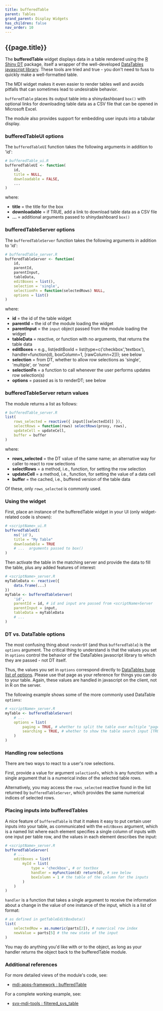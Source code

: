 ```yaml
---
title: bufferedTable
parent: Tables
grand_parent: Display Widgets
has_children: false
nav_order: 10
---
```


## {{page.title}}

The **bufferedTable** widget displays data in a table rendered using the 
[R Shiny DT](https://cran.r-project.org/web/packages/DT/index.html)
package, itself a wrapper of the well-developed
[DataTables javascript library](https://datatables.net/).
These tools are tried and true - you don't need to fuss
to quickly make a well-formatted table.

The MDI widget makes it even easier to render tables well
and avoids pitfalls that can sometimes lead to undesirable
behavior.

`bufferedTable` places its output table into a shinydashboard `box()`
with optional links for downloading table data as a CSV file 
that can be opened in Microsoft Excel.

The module also provides support for embedding user inputs into
a tabular display.

### bufferedTableUI options

The `bufferedTableUI` function takes the following arguments in addition to 'id':

```r
# bufferedTable_ui.R
bufferedTableUI <- function(
    id, 
    title = NULL, 
    downloadable = FALSE, 
    ...
)
```

where:

- **title** = the title for the box
- **downloadable** = if TRUE, add a link to download table data as a CSV file
- **...** = additional arguments passed to shinydashboard `box()`

### bufferedTableServer options

The `bufferedTableServer` function takes the following arguments in addition to 'id':

```r
# bufferedTable_server.R
bufferedTableServer <- function(
    id,
    parentId,
    parentInput,
    tableData,
    editBoxes = list(),
    selection = 'single',
    selectionFn = function(selectedRows) NULL,
    options = list()
)
```

where:

- **id** = the id of the table widget
- **parentId** = the id of the module loading the widget
- **parentInput** = the `input` object passed from the module loading the widget
- **tableData** = reactive, or function with no arguments, that returns the table data
- **editBoxes** =  e.g., list(editBoxId = list(type=c('checkbox','textbox'), handler=function(d), boxColumn=1, [rawColumn=2])); see below
- **selection** = from DT, whether to allow row selections as 'single', 'multiple', or 'none'
- **selectionFn** = a function to call whenever the user performs updates row selection(s)
- **options** = passed as is to renderDT; see below

### bufferedTableServer return values

The module returns a list as follows:

```r
# bufferedTable_server.R
list(
    rows_selected = reactive({ input[[selectedId]] }),
    selectRows = function(rows) selectRows(proxy, rows),
    updateCell = updateCell,
    buffer = buffer
)
```

where:

- **rows_selected** = the DT value of the same name; an alternative way for caller to react to row selections
- **selectRows** = a method, i.e., function, for setting the row selection
- **updateCell** = a method, i.e., function, for setting the value of a data cell
- **buffer** = the cached, i.e., buffered version of the table data

Of these, only `rows_selected` is commonly used.

### Using the widget

First, place an instance of the bufferedTable widget in your UI 
(only widget-related code is shown):

```r
# <scriptName>_ui.R
bufferedTableUI(
    ns('id'),
    title = "My Table"
    downloadable = TRUE
    # ...  arguments passed to box()
)
```

Then activate the table in the matching server and provide
the data to fill the table, plus any added features of interest:

```r
# <scriptName>_server.R
myTableData <- reactive({
    data.frame(...)
})
myTable <- bufferedTableServer(
    'id',
    parentId = id, # id and input are passed from <scriptName>Server
    parentInput = input,
    tableData = myTableData
    # ...
)
```

### DT vs. DataTable options

The most confusing thing about `renderDT` (and thus `bufferedTable`)
is the `options` argument. The critical thing to understand is that
the values you set in `options` control the behavior of the DataTables
javascript library to which they are passed - not DT itself.

Thus, the values you set in `options` correspond directly to
[DataTables huge list of options](https://datatables.net/reference/option/).
Please use that page as your reference for things you can do to your table.
Again, these values are handled in javascript on the client, not in R on the server.

The following example shows some of the more commonly used DataTable `options`:

```r
# <scriptName>_server.R
myTable <- bufferedTableServer(
    # ...
    options = list(
        paging = TRUE, # whether to split the table over multiple "pages"
        searching = TRUE, # whether to show the table search input [TRUE]
    )
)
```

### Handling row selections

There are two ways to react to a user's row selections.

First, provide a value for argument `selectionFn`, which is 
any function with a single argument that is a numerical
index of the selected table rows.

Alternatively, you may access the `rows_selected` reactive
found in the list returned by `bufferedTableServer`, which
provides the same numerical indices of selected rows.

### Placing inputs into bufferedTables

A nice feature of `bufferedTable` is that it makes it 
easy to put certain user inputs into your table, as communicated
with the `editBoxes` argument, which is a named list where
each element specifies a single column of inputs with one input
per table row, and the values in each element describes the input:

```r
# <scriptName>_server.R
bufferedTableServer(
    # ...
    editBoxes = list(
        myId = list(
            type = 'checkbox', # or textbox
            handler = myFunction(d) return(d), # see below
            boxColumn = 1 # the table of the column for the inputs
        )
    )
)
```

`handler` is a function that takes a single argument to receive
the information about a change in the value of one instance of
the input, which is a list of format:

```r
# as defined in getTableEditBoxData()
list(
    selectedRow = as.numeric(parts[2]), # numerical row index
    newValue = parts[5] # the new state of the input
)
```

You may do anything you'd like
with or to the object, as long as your handler returns
the object back to the bufferedTable module.

### Additional references
 
For more detailed views of the module's code, see:

- [mdi-apps-framework : bufferedTable](https://github.com/MiDataInt/mdi-apps-framework/tree/main/shiny/shared/session/modules/widgets/tables/bufferedTable)

For a complete working example, see:

- [svx-mdi-tools : filtered_svs_table](https://github.com/wilsontelab/svx-mdi-tools/blob/main/shiny/shared/session/utilities/tables/filtered_svs_table.R)
